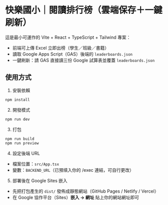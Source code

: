 # 快樂國小｜閱讀排行榜（雲端保存＋一鍵刷新）

這是最小可運作的 Vite + React + TypeScript + Tailwind 專案：
- 前端可上傳 Excel 立即出榜（學生／班級／書籍）
- 讀取 Google Apps Script（GAS）後端的 `leaderboards.json`
- 一鍵刷新：請 GAS 直接讀三份 Google 試算表並覆蓋 `leaderboards.json`

## 使用方式

1. 安裝依賴
```bash
npm install
```

2. 開發模式
```bash
npm run dev
```

3. 打包
```bash
npm run build
npm run preview
```

4. 設定後端 URL
- 檔案位置：`src/App.tsx`
- 變數：`BACKEND_URL`（已預填入你的 /exec 連結，可自行更改）

5. 部署後在 Google Sites 嵌入
- 先把打包產生的 `dist/` 發佈成靜態網站（GitHub Pages / Netlify / Vercel）
- 在 Google 協作平台（Sites）**嵌入 → 網址** 貼上你的網站網址即可
